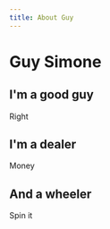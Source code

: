 ```yaml
---
title: About Guy
---
```


# Guy Simone

## I'm a good guy

Right

## I'm a dealer

Money

## And a wheeler

Spin it
